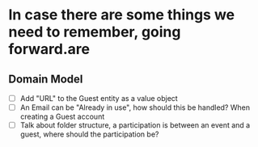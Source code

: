 ﻿# In case there are some things we need to remember, going forward.are

## Domain Model

- [ ] Add "URL" to the Guest entity as a value object
- [ ] An Email can be "Already in use", how should this be handled? When creating a Guest account
- [ ] Talk about folder structure, a participation is between an event and a guest, where should the participation be?